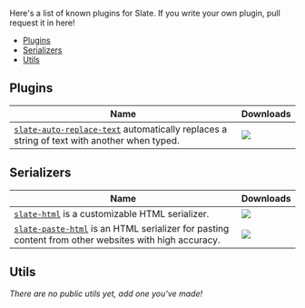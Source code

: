 
Here's a list of known plugins for Slate. If you write your own plugin, pull request it in here!

- [Plugins](#plugins)
- [Serializers](#serializers)
- [Utils](#utils)


## Plugins

Name | Downloads
---- | ---------
[`slate-auto-replace-text`](https://github.com/ianstormtaylor/slate-auto-replace-text) automatically replaces a string of text with another when typed. | ![](https://img.shields.io/npm/dm/slate-auto-replace-text.svg) 


## Serializers

Name | Downloads
---- | ---------
[`slate-html`](https://github.com/ianstormtaylor/slate-html) is a customizable HTML serializer. | ![](https://img.shields.io/npm/dm/slate-auto-replace-text.svg)
[`slate-paste-html`](https://github.com/ianstormtaylor/slate-paste) is an HTML serializer for pasting content from other websites with high accuracy. | ![](https://img.shields.io/npm/dm/slate-auto-replace-text.svg)


## Utils

_There are no public utils yet, add one you've made!_
